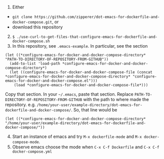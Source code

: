 1. Either
 - `git clone https://github.com/zipperer/dot-emacs-for-dockerfile-and-docker-compose.git`, or
 - download this repository
2. `$ ./use-curl-to-get-files-that-configure-emacs-for-dockerfile-and-docker-compose.sh`
3. In this repository, see `.emacs-example`. In particular, see the section 
  ```
  (let ((*configure-emacs-for-docker-and-docker-compose-directory* "PATH-TO-DIRECTORY-OF-REPOSITORY-FROM-GITHUB"))
    (add-to-list 'load-path *configure-emacs-for-docker-and-docker-compose-directory*)
    (let ((configure-emacs-for-docker-and-docker-compose-file (concat *configure-emacs-for-docker-and-docker-compose-directory* "configure-emacs-for-docker-and-docker-compose.el")))
      (load *configure-emacs-for-docker-and-docker-compose-file*)))
  ```
   Copy that section. In your `~/.emacs`, paste that section. Replace `PATH-TO-DIRECTORY-OF-REPOSITORY-FROM-GITHUB` with the path to where made the repository. e.g. `/home/your-user/example-directory/dot-emacs-for-dockerfile-and-docker-compose/`. So, that line would be
   ```
  (let ((*configure-emacs-for-docker-and-docker-compose-directory* "/home/your-user/example-directory/dot-emacs-for-dockerfile-and-docker-compose/"))
  ```
4. Start an instance of emacs and try `M-x dockerfile-mode` and `M-x docker-compose-mode`.
5. Observe emacs choose the mode when `C-x C-f Dockerfile` and `C-x C-f docker-compose.yml`
